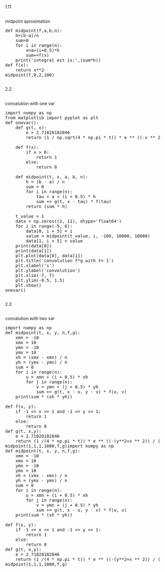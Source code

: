 ##
1.11
##
midpoint aproximation 
<pre>def midpoint(f,a,b,n):
    h=(b-a)/n
    sum=0
    for i in range(n):
        x=a+(i+0.5)*h
        sum+=f(x)
    print('integral est is:',(sum*h))
def f(x):
    return x**2
midpoint(f,0,2,100)</pre>
  ##
  2.2
  ##
  convalution with one var
  <pre>import numpy as np
from matplotlib import pyplot as plt
def onevar():
    def g(t, x):
        e = 2.71828182846
        return (1 / np.sqrt(4 * np.pi * t)) * e ** ((-x ** 2) / (4 * t))

    def f(x):
        if x > 0:
            return 1
        else:
            return 0

    def midpoint(t, x, a, b, n):
        h = (b - a) / n
        sum = 0
        for i in range(n):
            tau = a + (i + 0.5) * h
            sum += g(t, x - tau) * f(tau)
        return (sum * h)

    t_value = 1
    data = np.zeros((2, 11), dtype='float64')
    for i in range(-5, 6):
        data[0, i + 5] = i
        value = midpoint(t_value, i, -100, 10000, 10000)
        data[1, i + 5] = value
    print(data[0])
    print(data[1])
    plt.plot(data[0], data[1])
    plt.title('convolution f*g with t= 1')
    plt.xlabel('s')
    plt.ylabel('convolution')
    plt.xlim(-7, 7)
    plt.ylim(-0.5, 1.5)
    plt.show()
onevar()</pre>
  ##
  2.3
  ##
  convalution with two var
  <pre>import numpy as np
def midpoint(t, x, y, n,f,g):
    xmn = -10
    xmx = 10
    ymn = -10
    ymx = 10
    xh = (xmx - xmn) / n
    yh = (ymx - ymn) / n
    sum = 0
    for i in range(n):
        u = xmn + (i + 0.5) * xh
        for j in range(n):
            v = ymn + (j + 0.5) * yh
            sum += g(t, x - u, y - v) * f(u, v)
    print(sum * (xh * yh))

def f(x, y):
    if -1 <= x <= 1 and -1 <= y <= 1:
        return 1
    else:
        return 0
def g(t, x,y):
    e = 2.71828182846
    return (1 /(4 * np.pi * t)) * e ** ((-(y**2+x ** 2)) / (4 * t))
midpoint(1,1,1,1000,f,g)import numpy as np
def midpoint(t, x, y, n,f,g):
    xmn = -10
    xmx = 10
    ymn = -10
    ymx = 10
    xh = (xmx - xmn) / n
    yh = (ymx - ymn) / n
    sum = 0
    for i in range(n):
        u = xmn + (i + 0.5) * xh
        for j in range(n):
            v = ymn + (j + 0.5) * yh
            sum += g(t, x - u, y - v) * f(u, v)
    print(sum * (xh * yh))

def f(x, y):
    if -1 <= x <= 1 and -1 <= y <= 1:
        return 1
    else:
        return 0
def g(t, x,y):
    e = 2.71828182846
    return (1 /(4 * np.pi * t)) * e ** ((-(y**2+x ** 2)) / (4 * t))
midpoint(1,1,1,1000,f,g)</pre>
